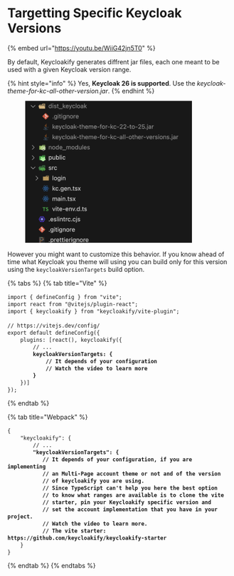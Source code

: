 # Targetting Specific Keycloak Versions

{% embed url="https://youtu.be/WiiG42jn5T0" %}



By default, Keycloakify generates diffrent jar files, each one meant to be used with a given Keycloak version range.

{% hint style="info" %}
Yes, **Keycloak 26 is supported**. Use the _keycloak-theme-for-kc-all-other-version.jar_.
{% endhint %}



<figure><img src="../.gitbook/assets/image (167).png" alt="" width="375"><figcaption></figcaption></figure>

However you might want to customize this behavior. If you know ahead of time what Keycloak you theme will using you can build only for this version using the `keycloakVersionTargets` build option.

{% tabs %}
{% tab title="Vite" %}
<pre class="language-typescript" data-title="vite.config.ts"><code class="lang-typescript">import { defineConfig } from "vite";
import react from "@vitejs/plugin-react";
import { keycloakify } from "keycloakify/vite-plugin";

// https://vitejs.dev/config/
export default defineConfig({
    plugins: [react(), keycloakify({
        // ...
<strong>        keycloakVersionTargets: {
</strong><strong>            // It depends of your configuration
</strong><strong>            // Watch the video to learn more
</strong><strong>        }
</strong>    })]
});
</code></pre>
{% endtab %}

{% tab title="Webpack" %}
<pre class="language-json" data-title="package.json"><code class="lang-json">{
    "keycloakify": {
        // ...
<strong>        "keycloakVersionTargets": {
</strong><strong>           // It depends of your configuration, if you are implementing
</strong><strong>           // an Multi-Page account theme or not and of the version
</strong><strong>           // of keycloakify you are using.  
</strong><strong>           // Since TypeScript can't help you here the best option 
</strong><strong>           // to know what ranges are available is to clone the vite
</strong><strong>           // starter, pin your Keycloakify specific version and 
</strong><strong>           // set the account implementation that you have in your project.
</strong><strong>           // Watch the video to learn more.
</strong><strong>           // The vite starter: https://github.com/keycloakify/keycloakify-starter
</strong>    }
}
</code></pre>
{% endtab %}
{% endtabs %}
